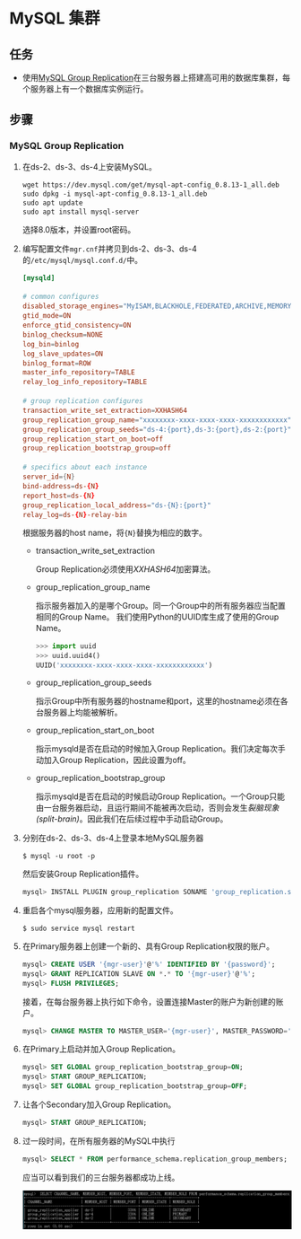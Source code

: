 # MySQL 集群

## 任务
- 使用[MySQL Group Replication](https://dev.mysql.com/doc/refman/8.0/en/group-replication.html)在三台服务器上搭建高可用的数据库集群，每个服务器上有一个数据库实例运行。

## 步骤
### MySQL Group Replication
1. 在ds-2、ds-3、ds-4上安装MySQL。
   ```shell
   wget https://dev.mysql.com/get/mysql-apt-config_0.8.13-1_all.deb
   sudo dpkg -i mysql-apt-config_0.8.13-1_all.deb
   sudo apt update
   sudo apt install mysql-server
   ```
   选择8.0版本，并设置root密码。

2. 编写配置文件`mgr.cnf`并拷贝到ds-2、ds-3、ds-4的`/etc/mysql/mysql.conf.d/`中。
   ```conf
   [mysqld]
   
   # common configures
   disabled_storage_engines="MyISAM,BLACKHOLE,FEDERATED,ARCHIVE,MEMORY"
   gtid_mode=ON
   enforce_gtid_consistency=ON
   binlog_checksum=NONE
   log_bin=binlog
   log_slave_updates=ON
   binlog_format=ROW
   master_info_repository=TABLE
   relay_log_info_repository=TABLE
   
   # group replication configures
   transaction_write_set_extraction=XXHASH64
   group_replication_group_name="xxxxxxxx-xxxx-xxxx-xxxx-xxxxxxxxxxxx"
   group_replication_group_seeds="ds-4:{port},ds-3:{port},ds-2:{port}"
   group_replication_start_on_boot=off
   group_replication_bootstrap_group=off
   
   # specifics about each instance
   server_id={N}
   bind-address=ds-{N}
   report_host=ds-{N}
   group_replication_local_address="ds-{N}:{port}"
   relay_log=ds-{N}-relay-bin
   ```
   根据服务器的host name，将`{N}`替换为相应的数字。

   - transaction_write_set_extraction

      Group Replication必须使用*XXHASH64*加密算法。

   - group_replication_group_name

      指示服务器加入的是哪个Group。同一个Group中的所有服务器应当配置相同的Group Name。
      我们使用Python的UUID库生成了使用的Group Name。
      ```python
      >>> import uuid
      >>> uuid.uuid4()
      UUID('xxxxxxxx-xxxx-xxxx-xxxx-xxxxxxxxxxxx')
      ```

   - group_replication_group_seeds

      指示Group中所有服务器的hostname和port，这里的hostname必须在各台服务器上均能被解析。

   - group_replication_start_on_boot

      指示mysqld是否在启动的时候加入Group Replication。我们决定每次手动加入Group Replication，因此设置为off。

   - group_replication_bootstrap_group

      指示mysqld是否在启动的时候启动Group Replication。一个Group只能由一台服务器启动，且运行期间不能被再次启动，否则会发生*裂脑现象(split-brain)*。因此我们在后续过程中手动启动Group。

3. 分别在ds-2、ds-3、ds-4上登录本地MySQL服务器
   ```shell
   $ mysql -u root -p
   ```

   然后安装Group Replication插件。
   
   ```sql
   mysql> INSTALL PLUGIN group_replication SONAME 'group_replication.so';
   ```

4. 重启各个mysql服务器，应用新的配置文件。
   ```shell
   $ sudo service mysql restart
   ```

5. 在Primary服务器上创建一个新的、具有Group Replication权限的账户。
   ```sql
   mysql> CREATE USER '{mgr-user}'@'%' IDENTIFIED BY '{password}';
   mysql> GRANT REPLICATION SLAVE ON *.* TO '{mgr-user}'@'%';
   mysql> FLUSH PRIVILEGES;
   ```

   接着，在每台服务器上执行如下命令，设置连接Master的账户为新创建的账户。

   ```sql
   mysql> CHANGE MASTER TO MASTER_USER='{mgr-user}', MASTER_PASSWORD='{password}' FOR CHANNEL 'group_replication_recovery';
   ```

6. 在Primary上启动并加入Group Replication。
   ```sql
   mysql> SET GLOBAL group_replication_bootstrap_group=ON;
   mysql> START GROUP_REPLICATION;
   mysql> SET GLOBAL group_replication_bootstrap_group=OFF;
   ```

7. 让各个Secondary加入Group Replication。
   ```sql
   mysql> START GROUP_REPLICATION;
   ```

8. 过一段时间，在所有服务器的MySQL中执行
   ```sql
   mysql> SELECT * FROM performance_schema.replication_group_members;
   ```
   应当可以看到我们的三台服务器都成功上线。

   ![img](./img/mysql-1.png)

